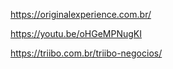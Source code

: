 

https://originalexperience.com.br/


https://youtu.be/oHGeMPNugKI


https://triibo.com.br/triibo-negocios/